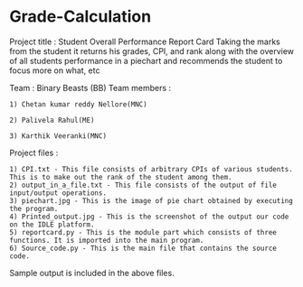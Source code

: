 # Grade-Calculation

Project title : Student Overall Performance Report Card
Taking the marks from the student it returns his grades, CPI, and rank
along with the overview of all students performance in a piechart and recommends
the student to focus more on what, etc


Team : Binary Beasts (BB)
Team members :

	1) Chetan kumar reddy Nellore(MNC)
	
	2) Palivela Rahul(ME)
	
	3) Karthik Veeranki(MNC)


Project files :

	1) CPI.txt - This file consists of arbitrary CPIs of various students. This is to make out the rank of the student among them.
	2) output_in_a_file.txt - This file consists of the output of file input/output operations.
	3) piechart.jpg - This is the image of pie chart obtained by executing the program.
	4) Printed_output.jpg - This is the screenshot of the output our code on the IDLE platform.
	5) reportcard.py - This is the module part which consists of three functions. It is imported into the main program.
	6) Source_code.py - This is the main file that contains the source code.

Sample output is included in the above files. 

